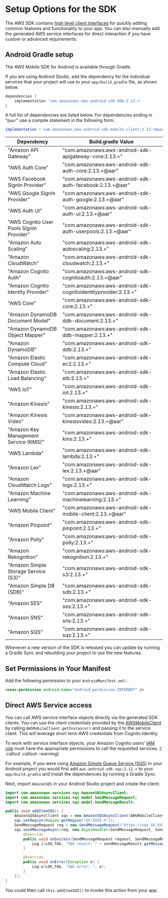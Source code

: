 # Setup Options for the SDK

The AWS SDK contains [high level client interfaces](./start) for quickly adding common features and functionality to your app. You can also manually add the generated AWS service interfaces for direct interaction if you have custom or advanced requirements.

## Android Gradle setup

The AWS Mobile SDK for Android is available through Gradle.

If you are using Android Studio, add the dependency for the individual services that your project will use to your `app/build.gradle` file, as shown below.

```groovy
dependencies {
    implementation 'com.amazonaws:aws-android-sdk-ddb:2.13.+'
}
```

A full list of dependencies are listed below. For dependencies ending in "`@aar`" use a compile statement in the following form.

```groovy
implementation ('com.amazonaws:aws-android-sdk-mobile-client:2.13.+@aar') { transitive = true }
```

Dependency | Build.gradle Value
------------ | -------------
"Amazon API Gateway" | "com.amazonaws:aws-android-sdk-apigateway-core:2.13.+"
"AWS Auth Core" | "com.amazonaws:aws-android-sdk-auth-core:2.13.+@aar"
"AWS Facebook SignIn Provider" | "com.amazonaws:aws-android-sdk-auth-facebook:2.13.+@aar"
"AWS Google SignIn Provider" | "com.amazonaws:aws-android-sdk-auth-google:2.13.+@aar"
"AWS Auth UI" | "com.amazonaws:aws-android-sdk-auth-ui:2.13.+@aar"
"AWS Cognito User Pools SignIn Provider" | "com.amazonaws:aws-android-sdk-auth-userpools:2.13.+@aar"
"Amazon Auto Scaling" | "com.amazonaws:aws-android-sdk-autoscaling:2.13.+"
"Amazon CloudWatch" | "com.amazonaws:aws-android-sdk-cloudwatch:2.13.+"
"Amazon Cognito Auth" | "com.amazonaws:aws-android-sdk-cognitoauth:2.13.+@aar"
"Amazon Cognito Identity Provider" | "com.amazonaws:aws-android-sdk-cognitoidentityprovider:2.13.+"
"AWS Core" | "com.amazonaws:aws-android-sdk-core:2.13.+"
"Amazon DynamoDB Document Model" | "com.amazonaws:aws-android-sdk-ddb-document:2.13.+"
"Amazon DynamoDB Object Mapper" | "com.amazonaws:aws-android-sdk-ddb-mapper:2.13.+"
"Amazon DynamoDB" | "com.amazonaws:aws-android-sdk-ddb:2.13.+"
"Amazon Elastic Compute Cloud" | "com.amazonaws:aws-android-sdk-ec2:2.13.+"
"Amazon Elastic Load Balancing" | "com.amazonaws:aws-android-sdk-elb:2.13.+"
"AWS IoT" | "com.amazonaws:aws-android-sdk-iot:2.13.+"
"Amazon Kinesis" | "com.amazonaws:aws-android-sdk-kinesis:2.13.+"
"Amazon Kinesis Video" | "com.amazonaws:aws-android-sdk-kinesisvideo:2.13.+@aar"
"Amazon Key Management Service (KMS)" | "com.amazonaws:aws-android-sdk-kms:2.13.+"
"AWS Lambda" | "com.amazonaws:aws-android-sdk-lambda:2.13.+"
"Amazon Lex" | "com.amazonaws:aws-android-sdk-lex:2.13.+@aar"
"Amazon CloudWatch Logs" | "com.amazonaws:aws-android-sdk-logs:2.13.+"
"Amazon Machine Learning" | "com.amazonaws:aws-android-sdk-machinelearning:2.13.+"
"AWS Mobile Client" | "com.amazonaws:aws-android-sdk-mobile-client:2.13.+@aar"
"Amazon Pinpoint" | "com.amazonaws:aws-android-sdk-pinpoint:2.13.+"
"Amazon Polly" | "com.amazonaws:aws-android-sdk-polly:2.13.+"
"Amazon Rekognition" | "com.amazonaws:aws-android-sdk-rekognition:2.13.+"
"Amazon Simple Storage Service (S3)" | "com.amazonaws:aws-android-sdk-s3:2.13.+"
"Amazon Simple DB (SDB)" | "com.amazonaws:aws-android-sdk-sdb:2.13.+"
"Amazon SES" | "com.amazonaws:aws-android-sdk-ses:2.13.+"
"Amazon SNS" | "com.amazonaws:aws-android-sdk-sns:2.13.+"
"Amazon SQS" | "com.amazonaws:aws-android-sdk-sqs:2.13.+"

Whenever a new version of the SDK is released you can update by running a Gradle Sync and rebuilding your project to use the new features.

## Set Permissions in Your Manifest

Add the following permission to your `AndroidManifest.xml`::

```xml
<uses-permission android:name="android.permission.INTERNET" />
```

## Direct AWS Service access

You can call AWS service interface objects directly via the generated SDK clients. You can use the client credentials provided by the [AWSMobileClient](./authentication) by calling `AWSMobileClient.getInstance()` and passing it to the service client. This will leverage short term AWS credentials from Cognito Identity. 

To work with service interface objects, your Amazon Cognito users' [IAM role](https://docs.aws.amazon.com/cognito/latest/developerguide/iam-roles.html) must have the appropriate permissions to call the requested services.
{: .callout .callout--warning}

For example, if you were using [Amazon Simple Queue Service (SQS)](https://aws.amazon.com/sqs/) in your Android project you would first add `aws-android-sdk-sqs:2.11.+` to your `app/build.gradle` and install the dependencies by running a Gradle Sync. 

Next, import `AmazonSQS` in your Android Studio project and create the client:

```java
import com.amazonaws.services.sqs.AmazonSQSAsyncClient;
import com.amazonaws.services.sqs.model.SendMessageRequest;
import com.amazonaws.services.sqs.model.SendMessageResult;

public void addItemSQS() {
    AmazonSQSAsyncClient sqs = new AmazonSQSAsyncClient(AWSMobileClient.getInstance());
    sqs.setRegion(Region.getRegion("XX-XXXX-X"));
    SendMessageRequest req = new SendMessageRequest("https://sqs.XX-XXXX-X.amazonaws.com/XXXXXXXXXXXX/MyQueue", "hello world");
    sqs.sendMessageAsync(req, new AsyncHandler<SendMessageRequest, SendMessageResult>() {
        @Override
        public void onSuccess(SendMessageRequest request, SendMessageResult sendMessageResult) {
            Log.i(LOG_TAG, "SQS result: " + sendMessageResult.getMessageId());
        }

        @Override
        public void onError(Exception e) {
            Log.e(LOG_TAG, "SQS error: ", e);
        }
    });
}
```

You could then call `this.addItemSQS()` to invoke this action from your app.